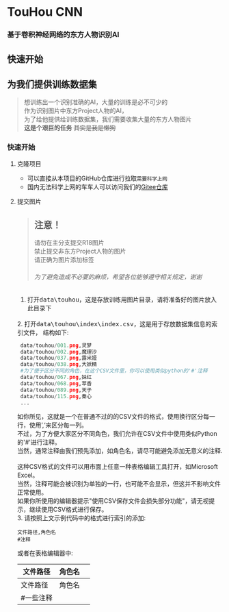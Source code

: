 # TouHou CNN
### 基于卷积神经网络的东方人物识别AI

## 快速开始

## 为我们提供训练数据集

> 想训练出一个识别准确的AI，大量的训练是必不可少的  
> 作为识别图片中东方Project人物的AI，  
> 为了给他提供给训练数据集，我们需要收集大量的东方人物图片  
> **这是个艰巨的任务** ~~其实是我是懒狗~~  

### 快速开始
1. 克隆项目  
    * 可以直接从本项目的GitHub仓库进行拉取`需要科学上网` 
    * 国内无法科学上网的车车人可以访问我们的[Gitee仓库](https://www.runoob.com)
2. 提交图片  
   > ## 注意！
   > 请勿在主分支提交R18图片  
   > 禁止提交非东方Project人物的图片  
   > 请正确为图片添加标签  
   >
   > ###### 为了避免造成不必要的麻烦，希望各位能够遵守相关规定，谢谢
   
   1. 打开<kbd>data\touhou</kbd>，这是存放训练用图片目录，请将准备好的图片放入此目录下  
   <br>
   2. 打开<kbd>data\touhou\index\index.csv</kbd>，这是用于存放数据集信息的索引文件，  
   结构如下:  
   
      ```python
       data/touhou/001.png,灵梦
       data/touhou/002.png,魔理沙
       data/touhou/037.png,露米娅
       data/touhou/038.png,大妖精
       #为了便于区分不同的角色，在这个CSV文件里，你可以使用类似python的'#'注释
       data/touhou/067.png,妹红
       data/touhou/068.png,萃香
       data/touhou/089.png,天子
       data/touhou/115.png,秦心
       ...
      ```  
      
      如你所见，这就是一个在普通不过的的CSV文件的格式，使用换行区分每一行，使用’,‘来区分每一列。  
      不过，为了方便大家区分不同角色，我们允许在CSV文件中使用类似Python的'#'进行注释。  
      当然，通常注释由我们预先添加，如角色名，请尽可能避免添加无意义的注释.  <br>  
      这种CSV格式的文件可以用市面上任意一种表格编辑工具打开，如Microsoft Excel。  
      当然，注释可能会被识别为单独的一行，也可能不会显示，但这并不影响文件正常使用。  
      如果你所使用的编辑器提示"使用CSV保存文件会损失部分功能"，请无视提示，继续使用CSV格式进行保存。  <br>
   3. 请按照上文示例代码中的格式进行索引的添加:
         
      ```
      文件路径,角色名
      #注释
      ```
         
      或者在表格编辑器中:

      | 文件路径 | 角色名 |  |
      | ------------ | ------------ | ------------ |
      | 文件路径 | 角色名 |  |
      | #一些注释 |  |  |


